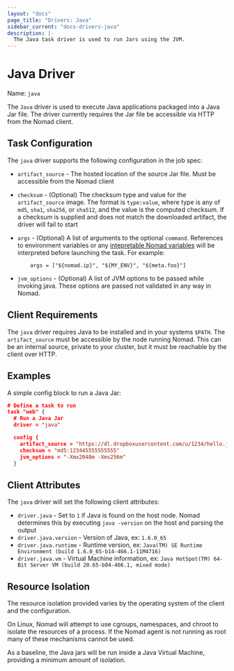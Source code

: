 ```yaml
---
layout: "docs"
page_title: "Drivers: Java"
sidebar_current: "docs-drivers-java"
description: |-
  The Java task driver is used to run Jars using the JVM.
---
```


# Java Driver

Name: `java`

The `Java` driver is used to execute Java applications packaged into a Java Jar 
file. The driver currently requires the Jar file be accessible via
HTTP from the Nomad client. 

## Task Configuration

The `java` driver supports the following configuration in the job spec:

* `artifact_source` - The hosted location of the source Jar file. Must be
  accessible from the Nomad client

* `checksum` - (Optional) The checksum type and value for the `artifact_source`
  image.  The format is `type:value`, where type is any of `md5`, `sha1`,
  `sha256`, or `sha512`, and the value is the computed checksum. If a checksum
  is supplied and does not match the downloaded artifact, the driver will fail
  to start

*   `args` - (Optional) A list of arguments to the optional `command`.
    References to environment variables or any [intepretable Nomad
    variables](/docs/jobspec/index.html#interpreted_vars) will be interpreted
    before launching the task. For example:

    ```
        args = ["${nomad.ip}", "${MY_ENV}", "${meta.foo}"]
    ```

* `jvm_options` - (Optional) A list of JVM options to be passed while invoking
  java. These options are passed not validated in any way in Nomad.

## Client Requirements

The `java` driver requires Java to be installed and in your systems `$PATH`.
The `artifact_source` must be accessible by the node running Nomad. This can be an
internal source, private to your cluster, but it must be reachable by the client 
over HTTP. 

## Examples

A simple config block to run a Java Jar:

```json
# Define a task to run
task "web" {
  # Run a Java Jar
  driver = "java"

  config {
    artifact_source = "https://dl.dropboxusercontent.com/u/1234/hello.jar"
    checksum = "md5:123445555555555"
    jvm_options = "-Xmx2048m -Xms256m"
  }
```

## Client Attributes

The `java` driver will set the following client attributes:

* `driver.java` - Set to `1` if Java is found on the host node. Nomad determines
this by executing `java -version` on the host and parsing the output
* `driver.java.version` - Version of Java, ex: `1.6.0_65`
* `driver.java.runtime` - Runtime version, ex: `Java(TM) SE Runtime Environment (build 1.6.0_65-b14-466.1-11M4716)`
* `driver.java.vm` - Virtual Machine information, ex: `Java HotSpot(TM) 64-Bit Server VM (build 20.65-b04-466.1, mixed mode)`

## Resource Isolation

The resource isolation provided varies by the operating system of
the client and the configuration.

On Linux, Nomad will attempt to use cgroups, namespaces, and chroot
to isolate the resources of a process. If the Nomad agent is not
running as root many of these mechanisms cannot be used.

As a baseline, the Java jars will be run inside a Java Virtual Machine,
providing a minimum amount of isolation.

